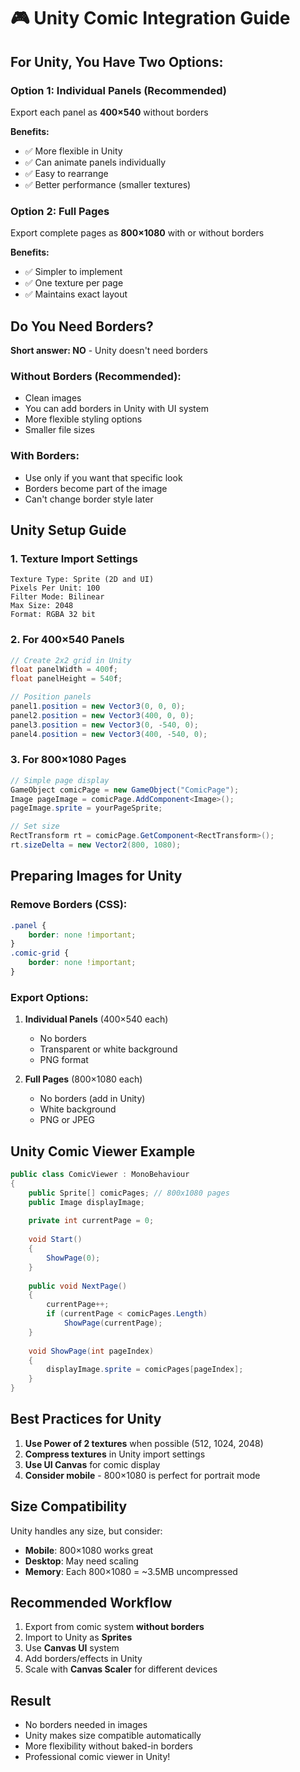 # 🎮 Unity Comic Integration Guide

## For Unity, You Have Two Options:

### Option 1: Individual Panels (Recommended)
Export each panel as **400×540** without borders

**Benefits:**
- ✅ More flexible in Unity
- ✅ Can animate panels individually
- ✅ Easy to rearrange
- ✅ Better performance (smaller textures)

### Option 2: Full Pages
Export complete pages as **800×1080** with or without borders

**Benefits:**
- ✅ Simpler to implement
- ✅ One texture per page
- ✅ Maintains exact layout

## Do You Need Borders?

**Short answer: NO** - Unity doesn't need borders

### Without Borders (Recommended):
- Clean images
- You can add borders in Unity with UI system
- More flexible styling options
- Smaller file sizes

### With Borders:
- Use only if you want that specific look
- Borders become part of the image
- Can't change border style later

## Unity Setup Guide

### 1. **Texture Import Settings**
```
Texture Type: Sprite (2D and UI)
Pixels Per Unit: 100
Filter Mode: Bilinear
Max Size: 2048
Format: RGBA 32 bit
```

### 2. **For 400×540 Panels**
```csharp
// Create 2x2 grid in Unity
float panelWidth = 400f;
float panelHeight = 540f;

// Position panels
panel1.position = new Vector3(0, 0, 0);
panel2.position = new Vector3(400, 0, 0);
panel3.position = new Vector3(0, -540, 0);
panel4.position = new Vector3(400, -540, 0);
```

### 3. **For 800×1080 Pages**
```csharp
// Simple page display
GameObject comicPage = new GameObject("ComicPage");
Image pageImage = comicPage.AddComponent<Image>();
pageImage.sprite = yourPageSprite;

// Set size
RectTransform rt = comicPage.GetComponent<RectTransform>();
rt.sizeDelta = new Vector2(800, 1080);
```

## Preparing Images for Unity

### Remove Borders (CSS):
```css
.panel { 
    border: none !important; 
}
.comic-grid { 
    border: none !important; 
}
```

### Export Options:

1. **Individual Panels** (400×540 each)
   - No borders
   - Transparent or white background
   - PNG format

2. **Full Pages** (800×1080 each)
   - No borders (add in Unity)
   - White background
   - PNG or JPEG

## Unity Comic Viewer Example

```csharp
public class ComicViewer : MonoBehaviour
{
    public Sprite[] comicPages; // 800x1080 pages
    public Image displayImage;
    
    private int currentPage = 0;
    
    void Start()
    {
        ShowPage(0);
    }
    
    public void NextPage()
    {
        currentPage++;
        if (currentPage < comicPages.Length)
            ShowPage(currentPage);
    }
    
    void ShowPage(int pageIndex)
    {
        displayImage.sprite = comicPages[pageIndex];
    }
}
```

## Best Practices for Unity

1. **Use Power of 2 textures** when possible (512, 1024, 2048)
2. **Compress textures** in Unity import settings
3. **Use UI Canvas** for comic display
4. **Consider mobile** - 800×1080 is perfect for portrait mode

## Size Compatibility

Unity handles any size, but consider:
- **Mobile**: 800×1080 works great
- **Desktop**: May need scaling
- **Memory**: Each 800×1080 = ~3.5MB uncompressed

## Recommended Workflow

1. Export from comic system **without borders**
2. Import to Unity as **Sprites**
3. Use **Canvas UI** system
4. Add borders/effects in Unity
5. Scale with **Canvas Scaler** for different devices

## Result

- No borders needed in images
- Unity makes size compatible automatically
- More flexibility without baked-in borders
- Professional comic viewer in Unity!